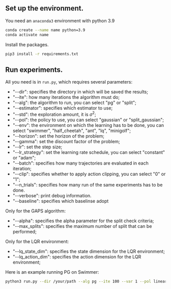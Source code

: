 ## Set up the environment.
You need an `anaconda3` environment with python 3.9
```bash
conda create --name name python=3.9
conda activate name
```

Install the packages.
```bash
pip3 install -r requirements.txt
```

## Run experiments.
All you need is in `run.py`, which requires several parameters:
- "--dir": specifies the directory in which will be saved the results;
- "--ite": how many iterations the algorithm must do;
- "--alg": the algorithm to run, you can select "pg" or "split";
- "--estimator": specifies which estimator to use;
- "--std": the exploration amount, it is $\sigma^2$;
- "--pol": the policy to use, you can select "gaussian" or "split_gaussian";
- "--env": the environment on which the learning has to be done, you can select "swimmer", "half_cheetah", "ant", "lq", "minigolf";
- "--horizon": set the horizon of the problem;
- "--gamma": set the discount factor of the problem;
- "--lr": set the step size;
- "--lr_strategy": set the learning rate schedule, you can select "constant" or "adam";
- "--batch": specifies how many trajectories are evaluated in each iteration;
- "--clip": specifies whether to apply action clipping, you can select "0" or "1";
- "--n_trials": specifies how many run of the same experiments has to be done.
- "--verbose": print debug information.
- "--baseline": specifies which baselinse adopt

Only for the GAPS algorithm:
- "--alpha": specifies the alpha parameter for the split check criteria;
- "--max_splits": specifies the maximum number of split that can be performed;

Only for the LQR environment:
- "--lq_state_dim": specifies the state dimension for the LQR environment;
- "--lq_action_dim": specifies the action dimension for the LQR environment;


Here is an example running PG on Swimmer:
```bash
python3 run.py --dir /your/path --alg pg --ite 100 --var 1 --pol linear --env swimmer --horizon 100 --gamma 1 --lr 0.1 --lr_strategy adam --clip 1 --batch 30 --n_trials 1
```
